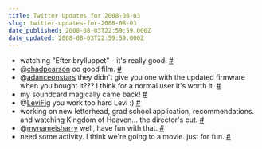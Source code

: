 ```yaml
---
title: Twitter Updates for 2008-08-03
slug: twitter-updates-for-2008-08-03
date_published: 2008-08-03T22:59:59.000Z
date_updated: 2008-08-03T22:59:59.000Z
---
```


- watching "Efter brylluppet" - it's really good. [#](http://twitter.com/joelgoodman/statuses/876014827)
- @[chadpearson](http://twitter.com/chadpearson) oo good film. [#](http://twitter.com/joelgoodman/statuses/876042539)
- @[adanceonstars](http://twitter.com/adanceonstars) they didn't give you one with the updated firmware when you bought it??? I think for a normal user it's worth it. [#](http://twitter.com/joelgoodman/statuses/876042927)
- my soundcard magically came back! [#](http://twitter.com/joelgoodman/statuses/876065592)
- @[LeviFig](http://twitter.com/LeviFig) you work too hard Levi :) [#](http://twitter.com/joelgoodman/statuses/876414227)
- working on new letterhead, grad school application, recommendations. and watching Kingdom of Heaven... the director's cut. [#](http://twitter.com/joelgoodman/statuses/876552916)
- @[mynameisharry](http://twitter.com/mynameisharry) well, have fun with that. [#](http://twitter.com/joelgoodman/statuses/876570025)
- need some activity. I think we're going to a movie. just for fun. [#](http://twitter.com/joelgoodman/statuses/876647349)
